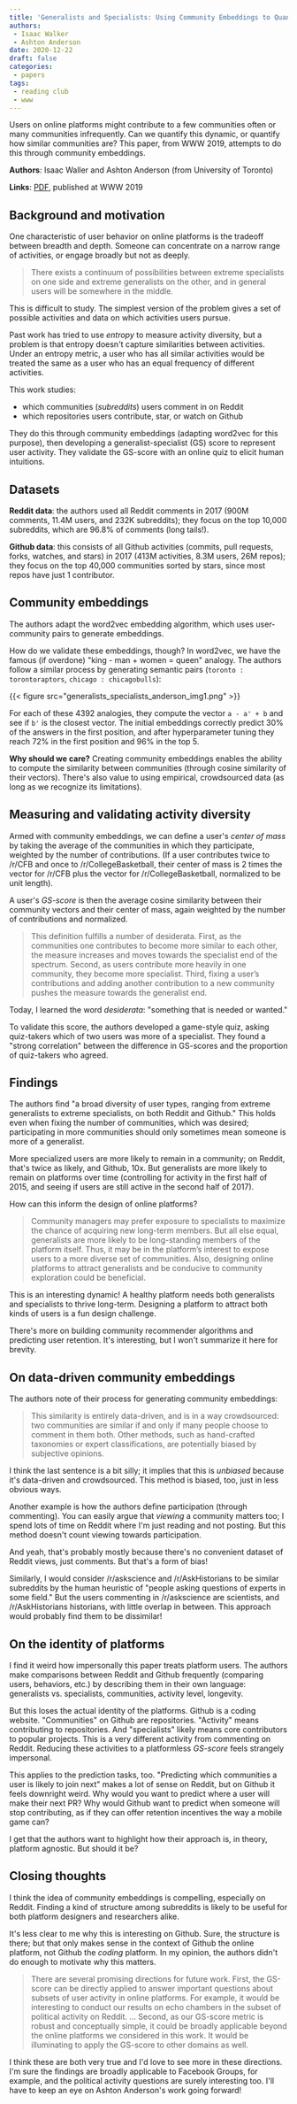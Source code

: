 ```yaml
---
title: 'Generalists and Specialists: Using Community Embeddings to Quantify Activity Diversity in Online Platforms'
authors:
 - Isaac Walker
 - Ashton Anderson
date: 2020-12-22
draft: false
categories:
 - papers
tags:
 - reading club
 - www
---
```


Users on online platforms might contribute to a few communities often or many communities infrequently. Can we quantify this dynamic, or quantify how similar communities are? This paper, from WWW 2019, attempts to do this through community embeddings.

<!--more-->

**Authors**: Isaac Waller and Ashton Anderson (from University of Toronto)

**Links**: [PDF](http://www.cs.toronto.edu/~ashton/pubs/actdiv-www2019.pdf), published at WWW 2019

## Background and motivation
One characteristic of user behavior on online platforms is the tradeoff between breadth and depth. Someone can concentrate on a narrow range of activities, or engage broadly but not as deeply. 

> There exists a continuum of possibilities between extreme specialists on one side and extreme generalists on the other, and in general users will be somewhere in the middle.

This is difficult to study. The simplest version of the problem gives a set of possible activities and data on which activities users pursue. 

Past work has tried to use *entropy* to measure activity diversity, but a problem is that entropy doesn't capture similarities between activities. Under an entropy metric, a user who has all similar activities would be treated the same as a user who has an equal frequency of different activities.

This work studies:
 - which communities (*subreddits*) users comment in on Reddit
 - which repositories users contribute, star, or watch on Github

They do this through community embeddings (adapting word2vec for this purpose), then developing a generalist-specialist (GS) score to represent user activity. They validate the GS-score with an online quiz to elicit human intuitions.

## Datasets
**Reddit data**: the authors used all Reddit comments in 2017 (900M comments, 11.4M users, and 232K subreddits); they focus on the top 10,000 subreddits, which are 96.8% of comments (long tails!).

**Github data**: this consists of all Github activities (commits, pull requests, forks, watches, and stars) in 2017 (413M activities, 8.3M users, 26M repos); they focus on the top 40,000 communities sorted by stars, since most repos have just 1 contributor.

## Community embeddings
The authors adapt the word2vec embedding algorithm, which uses user-community pairs to generate embeddings. 

How do we validate these embeddings, though? In word2vec, we have the famous (if overdone) "king - man + women = queen" analogy. The authors follow a similar process by generating semantic pairs (`toronto : torontoraptors`, `chicago : chicagobulls`):

{{< figure src="generalists_specialists_anderson_img1.png" >}}

For each of these 4392 analogies, they compute the vector `a - a' + b` and see if `b'` is the closest vector. The initial embeddings correctly predict 30% of the answers in the first position, and after hyperparameter tuning they reach 72% in the first position and 96% in the top 5.

**Why should we care?** Creating community embeddings enables the ability to compute the similarity between communities (through cosine similarity of their vectors). There's also value to using empirical, crowdsourced data (as long as we recognize its limitations).

## Measuring and validating activity diversity
Armed with community embeddings, we can define a user's *center of mass* by taking the average of the communities in which they participate, weighted by the number of contributions. (If a user contributes twice to /r/CFB and once to /r/CollegeBasketball, their center of mass is 2 times the vector for /r/CFB plus the vector for /r/CollegeBasketball, normalized to be unit length). 

A user's *GS-score* is then the average cosine similarity between their community vectors and their center of mass, again weighted by the number of contributions and normalized.

> This definition fulfills a number of desiderata. First, as the communities one contributes to become more similar to each other, the measure increases and moves towards the specialist end of the spectrum. Second, as users contribute more heavily in one community, they become more specialist. Third, fixing a user’s contributions and adding another contribution to a new community pushes the measure towards the generalist end.

Today, I learned the word *desiderata*: "something that is needed or wanted." 

To validate this score, the authors developed a game-style quiz, asking quiz-takers which of two users was more of a specialist. They found a "strong correlation" between the difference in GS-scores and the proportion of quiz-takers who agreed.

## Findings
The authors find "a broad diversity of user types, ranging from extreme generalists to extreme specialists, on both Reddit and Github." This holds even when fixing the number of communities, which was desired; participating in more communities should only sometimes mean someone is more of a generalist.

More specialized users are more likely to remain in a community; on Reddit, that's twice as likely, and Github, 10x. But generalists are more likely to remain on platforms over time (controlling for activity in the first half of 2015, and seeing if users are still active in the second half of 2017).

How can this inform the design of online platforms?

> Community managers may prefer exposure to specialists to maximize the chance of acquiring new long-term members. But all else equal, generalists are more likely to be long-standing members of the platform itself. Thus, it may be in the platform’s interest to expose users to a more diverse set of communities. Also, designing online platforms to attract generalists and be conducive to community exploration could be beneficial.

This is an interesting dynamic! A healthy platform needs both generalists and specialists to thrive long-term. Designing a platform to attract both kinds of users is a fun design challenge.

There's more on building community recommender algorithms and predicting user retention. It's interesting, but I won't summarize it here for brevity.


## On data-driven community embeddings
The authors note of their process for generating community embeddings:

> This similarity is entirely data-driven, and is in a way crowdsourced: two communities are similar if and only if many people choose to comment in them both. Other methods, such as hand-crafted taxonomies or expert classifications, are potentially biased by subjective opinions. 

I think the last sentence is a bit silly; it implies that this is *unbiased* because it's data-driven and crowdsourced. This method is biased, too, just in less obvious ways.

Another example is how the authors define participation (through commenting). You can easily argue that *viewing* a community matters too; I spend lots of time on Reddit where I'm just reading and not posting. But this method doesn't count viewing towards participation.

And yeah, that's probably mostly because there's no convenient dataset of Reddit views, just comments. But that's a form of bias!

Similarly, I would consider /r/askscience and /r/AskHistorians to be similar subreddits by the human heuristic of "people asking questions of experts in some field." But the users commenting in /r/askscience are scientists, and /r/AskHistorians historians, with little overlap in between. This approach would probably find them to be dissimilar!


## On the identity of platforms
I find it weird how impersonally this paper treats platform users. The authors make comparisons between Reddit and Github frequently (comparing users, behaviors, etc.) by describing them in their own language: generalists vs. specialists, communities, activity level, longevity.

But this loses the actual identity of the platforms. Github is a coding website. "Communities" on Github are repositories. "Activity" means contributing to repositories. And "specialists" likely means core contributors to popular projects. This is a very different activity from commenting on Reddit. Reducing these activities to a platformless *GS-score* feels strangely impersonal.

This applies to the prediction tasks, too. "Predicting which communities a user is likely to join next" makes a lot of sense on Reddit, but on Github it feels downright weird. Why would you want to predict where a user will make their next PR? Why would Github want to predict when someone will stop contributing, as if they can offer retention incentives the way a mobile game can?

I get that the authors want to highlight how their approach is, in theory, platform agnostic. But should it be?

## Closing thoughts
I think the idea of community embeddings is compelling, especially on Reddit. Finding a kind of structure among subreddits is likely to be useful for both platform designers and researchers alike. 

It's less clear to me why this is interesting on Github. Sure, the structure is there; but that only makes sense in the context of Github the online platform, not Github the *coding* platform. In my opinion, the authors didn't do enough to motivate why this matters.

> There are several promising directions for future work. First, the GS-score can be directly applied to answer important questions about subsets of user activity in online platforms. For example, it would be interesting to conduct our results on echo chambers in the subset of political activity on Reddit. ... Second, as our GS-score metric is robust and conceptually simple, it could be broadly applicable beyond the online platforms we considered in this work. It would be illuminating to apply the GS-score to other domains as well.

I think these are both very true and I'd love to see more in these directions. I'm sure the findings are broadly applicable to Facebook Groups, for example, and the political activity questions are surely interesting too. I'll have to keep an eye on Ashton Anderson's work going forward!

